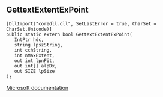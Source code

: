 ## GettextExtentExPoint

```
[DllImport("coredll.dll", SetLastError = true, CharSet = CharSet.Unicode)]
public static extern bool GettextExtentExPoint(
   IntPtr hdc,
   string lpszString,
   int cchString,
   int nMaxExtent,
   out int lpnFit,
   out int[] alpDx,
   out SIZE lpSize
);
```

[Microsoft documentation](https://docs.microsoft.com/en-us/windows/win32/api/wingdi/nf-wingdi-gettextextentexpointw)
